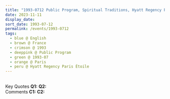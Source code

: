 ```yaml
---
title: "1993-0712 Public Program, Spiritual Traditions, Hyatt Regency Paris Étoile, Le Palais des Congrès, 62 Boulevard Gouvion-Saint-Cyr, Paris, France"
date: 2023-11-11
display_date: 
sort_date: 1993-07-12
permalink: /events/1993-0712
tags:
  - blue @ English
  - brown @ France
  - crimson @ 1993
  - deeppink @ Public Program
  - green @ 1993-07
  - orange @ Paris
  - peru @ Hyatt Regency Paris Étoile
---
```


<br>

<wave-list>
  <list-title color="DarkSeaGreen" width="55">Key Quotes</list-title>
  <list-item color="BlanchedAlmond" width="280"><b>Q1:</b> <i></i></list-item>
  <list-item color="Lavender" width="280"><b>Q2:</b> <i></i></list-item>
</wave-list>

<br>

<wave-list>
  <list-title color="DarkSeaGreen" width="55">Comments</list-title>
  <list-item color="BlanchedAlmond" width="280"><b>C1:</b> <i></i></list-item>
  <list-item color="Lavender" width="280"><b>C2:</b> <i></i></list-item>
</wave-list>